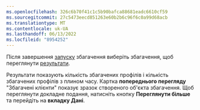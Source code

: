 ```yaml
---
ms.openlocfilehash: 326c6b70f41c1c5b90bafca88681eadc6610cf59
ms.sourcegitcommit: 27c5473eecd851263e60b2b6c96f6c0a99d68acb
ms.translationtype: MT
ms.contentlocale: uk-UA
ms.lasthandoff: 06/13/2022
ms.locfileid: "8954252"
---
```

Після завершення [запуску](../enrichment-hub.md#run-or-refresh-enrichments) збагачення виберіть збагачення, щоб переглянути [результати](../enrichment-hub.md#enrichment-results). 

Результати показують кількість збагачених профілів і кількість збагачених профілів з плином часу. Картка **попереднього перегляду** "Збагачені клієнти" показує зразок створеного об'єкта збагачення. Щоб переглянути докладне подання, натисніть кнопку **Переглянути більше** та перейдіть на **вкладку Дані**.
